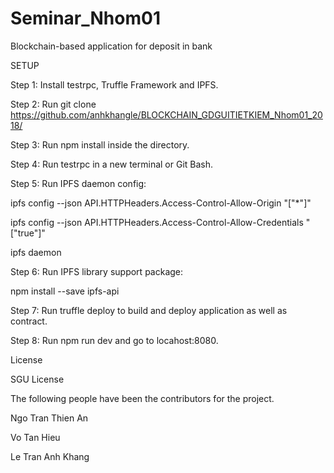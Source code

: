 # Seminar_Nhom01
Blockchain-based application for deposit in bank

SETUP

Step 1: Install testrpc, Truffle Framework and IPFS.

Step 2: Run git clone https://github.com/anhkhangle/BLOCKCHAIN_GDGUITIETKIEM_Nhom01_2018/

Step 3: Run npm install inside the directory.

Step 4: Run testrpc in a new terminal or Git Bash.

Step 5: Run IPFS daemon config:

ipfs config --json API.HTTPHeaders.Access-Control-Allow-Origin "[\"*\"]"

ipfs config --json API.HTTPHeaders.Access-Control-Allow-Credentials "[\"true\"]"

ipfs daemon

Step 6: Run IPFS library support package:

npm install --save ipfs-api

Step 7: Run truffle deploy to build and deploy application as well as contract.

Step 8: Run npm run dev and go to locahost:8080.

License

SGU License

The following people have been the contributors for the project.

Ngo Tran Thien An

Vo Tan Hieu

Le Tran Anh Khang

